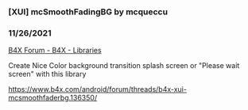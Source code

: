 ###  [XUI] mcSmoothFadingBG by mcqueccu
### 11/26/2021
[B4X Forum - B4X - Libraries](https://www.b4x.com/android/forum/threads/136352/)

Create Nice Color background transition splash screen or "Please wait screen" with this library  
  
<https://www.b4x.com/android/forum/threads/b4x-xui-mcsmoothfaderbg.136350/>